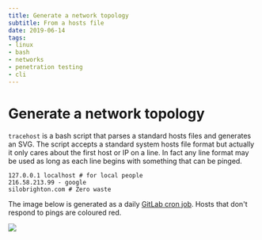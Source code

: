 ```yaml
---
title: Generate a network topology
subtitle: From a hosts file
date: 2019-06-14
tags:
- linux
- bash
- networks
- penetration testing
- cli
---
```


# Generate a network topology
`tracehost` is a bash script that parses a standard hosts files and generates an SVG. The script accepts a standard system hosts file format but actually it only cares about the first host or IP on a line. In fact any line format may be used as long as each line begins with something that can be pinged.

```
127.0.0.1 localhost # for local people
216.58.213.99 - google
silobrighton.com # Zero waste
```

The image below is generated as a daily [GitLab cron job](https://gitlab.com/deanturpin/tracehost). Hosts that don't respond to pings are coloured red.

[![](https://deanturpin.gitlab.io/tracehost/hosts.svg)](https://deanturpin.gitlab.io/tracehost/hosts.svg)

